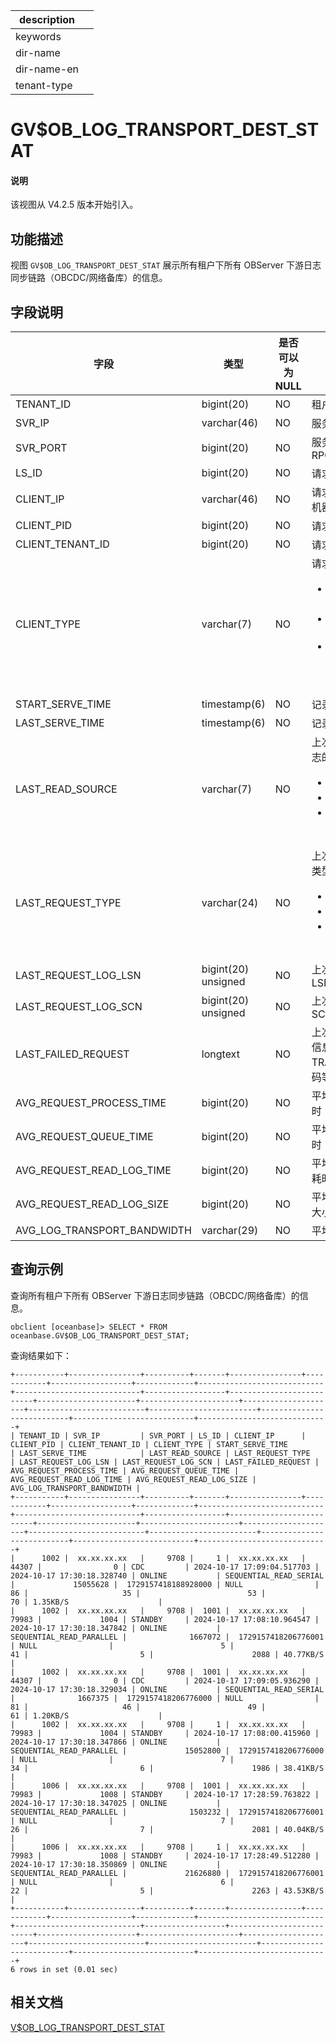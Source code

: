 |description||
|---|---|
|keywords||
|dir-name||
|dir-name-en||
|tenant-type||

# GV$OB_LOG_TRANSPORT_DEST_STAT

<main id="notice" type='explain'>
  <h4>说明</h4>
  <p>该视图从 V4.2.5 版本开始引入。</p>
</main>

## 功能描述

视图 `GV$OB_LOG_TRANSPORT_DEST_STAT` 展示所有租户下所有 OBServer 下游日志同步链路（OBCDC/网络备库）的信息。

## 字段说明

| **字段** | **类型** | **是否可以为 NULL** | **描述** |
| -------- | -------- | ------------------ | -------- |
| TENANT_ID                   | bigint(20)          | NO   | 租户 ID     |
| SVR_IP                      | varchar(46)         | NO   | 服务端 IP     |
| SVR_PORT                    | bigint(20)          | NO   | 服务端 RPC_PORT     |
| LS_ID                       | bigint(20)          | NO   | 请求的日志流 ID     |
| CLIENT_IP                   | varchar(46)         | NO   | 请求端的进程所在机器的 IP     |
| CLIENT_PID                  | bigint(20)          | NO   | 请求端的进程 ID     |
| CLIENT_TENANT_ID            | bigint(20)          | NO   | 请求端的租户 ID     |
| CLIENT_TYPE                 | varchar(7)          | NO   | 请求端的类型：<ul><li>STANDBY：网络备库 </li><li>CDC：OBCDC </li><li>UNKNOWN：未知客户端类型 </li></ul>    |
| START_SERVE_TIME            | timestamp(6)        | NO   | 记录创建时间     |
| LAST_SERVE_TIME             | timestamp(6)        | NO   | 记录修改时间     |
| LAST_READ_SOURCE            | varchar(7)          | NO   | 上次处理请求时日志的读取来源：<ul><li>ONLINE： </li><li>ARCHIVE： </li><li>UNKNOWN：未知来源 </li></ul>     |
| LAST_REQUEST_TYPE           | varchar(24)         | NO   | 上次请求的 RPC 类型：<ul><li>ITERATE： </li><li>RAW_READ： </li><li>UNKNOWN：未知来源 </li></ul>     |
| LAST_REQUEST_LOG_LSN        | bigint(20) unsigned | NO   | 上次请求的日志的 LSN     |
| LAST_REQUEST_LOG_SCN        | bigint(20) unsigned | NO   | 上次请求的日志的 SCN     |
| LAST_FAILED_REQUEST         | longtext            | NO   | 上次失败的 RPC 信息，发送时间/ TRACE_ID /错误码等    |
| AVG_REQUEST_PROCESS_TIME    | bigint(20)          | NO   | 平均 RPC 处理耗时     |
| AVG_REQUEST_QUEUE_TIME      | bigint(20)          | NO   | 平均 RPC 排队耗时     |
| AVG_REQUEST_READ_LOG_TIME   | bigint(20)          | NO   | 平均 RPC 读日志耗时     |
| AVG_REQUEST_READ_LOG_SIZE   | bigint(20)          | NO   | 平均 RPC 读日志大小     |
| AVG_LOG_TRANSPORT_BANDWIDTH | varchar(29)         | NO   | 平均日志传输带宽     |

## 查询示例

查询所有租户下所有 OBServer 下游日志同步链路（OBCDC/网络备库）的信息。

```shell
obclient [oceanbase]> SELECT * FROM oceanbase.GV$OB_LOG_TRANSPORT_DEST_STAT;
```

查询结果如下：

```shell
+-----------+----------------+----------+-------+----------------+------------+------------------+-------------+----------------------------+----------------------------+------------------+--------------------------+----------------------+----------------------+---------------------+--------------------------+------------------------+---------------------------+---------------------------+-----------------------------+
| TENANT_ID | SVR_IP         | SVR_PORT | LS_ID | CLIENT_IP      | CLIENT_PID | CLIENT_TENANT_ID | CLIENT_TYPE | START_SERVE_TIME           | LAST_SERVE_TIME            | LAST_READ_SOURCE | LAST_REQUEST_TYPE        | LAST_REQUEST_LOG_LSN | LAST_REQUEST_LOG_SCN | LAST_FAILED_REQUEST | AVG_REQUEST_PROCESS_TIME | AVG_REQUEST_QUEUE_TIME | AVG_REQUEST_READ_LOG_TIME | AVG_REQUEST_READ_LOG_SIZE | AVG_LOG_TRANSPORT_BANDWIDTH |
+-----------+----------------+----------+-------+----------------+------------+------------------+-------------+----------------------------+----------------------------+------------------+--------------------------+----------------------+----------------------+---------------------+--------------------------+------------------------+---------------------------+---------------------------+-----------------------------+
|      1002 |  xx.xx.xx.xx   |     9708 |     1 |  xx.xx.xx.xx   |      44307 |                0 | CDC         | 2024-10-17 17:09:04.517703 | 2024-10-17 17:30:18.328740 | ONLINE           | SEQUENTIAL_READ_SERIAL   |             15055628 |  1729157418188928000 | NULL                |                       86 |                     35 |                        53 |                        70 | 1.35KB/S                    |
|      1002 |  xx.xx.xx.xx   |     9708 |  1001 |  xx.xx.xx.xx   |      79983 |             1004 | STANDBY     | 2024-10-17 17:08:10.964547 | 2024-10-17 17:30:18.347842 | ONLINE           | SEQUENTIAL_READ_PARALLEL |              1667072 |  1729157418206776001 | NULL                |                        5 |                     41 |                         5 |                      2088 | 40.77KB/S                   |
|      1002 |  xx.xx.xx.xx   |     9708 |  1001 |  xx.xx.xx.xx   |      44307 |                0 | CDC         | 2024-10-17 17:09:05.936290 | 2024-10-17 17:30:18.329034 | ONLINE           | SEQUENTIAL_READ_SERIAL   |              1667375 |  1729157418206776000 | NULL                |                       81 |                     46 |                        49 |                        61 | 1.20KB/S                    |
|      1002 |  xx.xx.xx.xx   |     9708 |     1 |  xx.xx.xx.xx   |      79983 |             1004 | STANDBY     | 2024-10-17 17:08:00.415960 | 2024-10-17 17:30:18.347866 | ONLINE           | SEQUENTIAL_READ_PARALLEL |             15052800 |  1729157418206776000 | NULL                |                        7 |                     34 |                         6 |                      1986 | 38.41KB/S                   |
|      1006 |  xx.xx.xx.xx   |     9708 |  1001 |  xx.xx.xx.xx   |      79983 |             1008 | STANDBY     | 2024-10-17 17:28:59.763822 | 2024-10-17 17:30:18.347025 | ONLINE           | SEQUENTIAL_READ_PARALLEL |              1503232 |  1729157418206776001 | NULL                |                        7 |                     26 |                         7 |                      2081 | 40.04KB/S                   |
|      1006 |  xx.xx.xx.xx   |     9708 |     1 |  xx.xx.xx.xx   |      79983 |             1008 | STANDBY     | 2024-10-17 17:28:49.512280 | 2024-10-17 17:30:18.350869 | ONLINE           | SEQUENTIAL_READ_PARALLEL |             21626880 |  1729157418206776001 | NULL                |                        6 |                     22 |                         5 |                      2263 | 43.53KB/S                   |
+-----------+----------------+----------+-------+----------------+------------+------------------+-------------+----------------------------+----------------------------+------------------+--------------------------+----------------------+----------------------+---------------------+--------------------------+------------------------+---------------------------+---------------------------+-----------------------------+
6 rows in set (0.01 sec)
```

## 相关文档

[V$OB_LOG_TRANSPORT_DEST_STAT](32150.v-ob_log_transport_dest_stat-of-sys-tenant.md)
